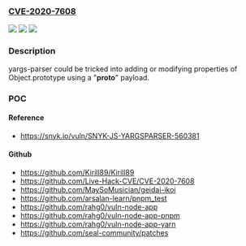### [CVE-2020-7608](https://cve.mitre.org/cgi-bin/cvename.cgi?name=CVE-2020-7608)
![](https://img.shields.io/static/v1?label=Product&message=yargs-parser&color=blue)
![](https://img.shields.io/static/v1?label=Version&message=All%20versions%20prior%20to%20version%2018.1.1%20and%20patches%20at%2013.1.2%20and%2015.0.1%20&color=brightgreen)
![](https://img.shields.io/static/v1?label=Vulnerability&message=Prototype%20Pollution&color=brightgreen)

### Description

yargs-parser could be tricked into adding or modifying properties of Object.prototype using a "__proto__" payload.

### POC

#### Reference
- https://snyk.io/vuln/SNYK-JS-YARGSPARSER-560381

#### Github
- https://github.com/Kirill89/Kirill89
- https://github.com/Live-Hack-CVE/CVE-2020-7608
- https://github.com/MaySoMusician/geidai-ikoi
- https://github.com/arsalan-learn/pnpm_test
- https://github.com/rahg0/vuln-node-app
- https://github.com/rahg0/vuln-node-app-pnpm
- https://github.com/rahg0/vuln-node-app-yarn
- https://github.com/seal-community/patches

